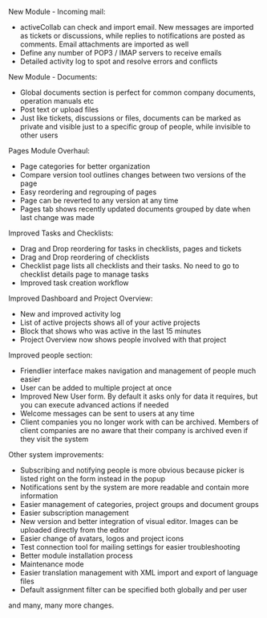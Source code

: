 New Module - Incoming mail:

* activeCollab can check and import email. New messages are imported as tickets or discussions, while replies to notifications are posted as comments. Email attachments are imported as well
* Define any number of POP3 / IMAP servers to receive emails
* Detailed activity log to spot and resolve errors and conflicts

New Module - Documents:

* Global documents section is perfect for common company documents, operation manuals etc
* Post text or upload files
* Just like tickets, discussions or files, documents can be marked as private and visible just to a specific group of people, while invisible to other users

Pages Module Overhaul:

* Page categories for better organization
* Compare version tool outlines changes between two versions of the page
* Easy reordering and regrouping of pages
* Page can be reverted to any version at any time
* Pages tab shows recently updated documents grouped by date when last change was made

Improved Tasks and Checklists:

* Drag and Drop reordering for tasks in checklists, pages and tickets
* Drag and Drop reordering of checklists
* Checklist page lists all checklists and their tasks. No need to go to checklist details page to manage tasks
* Improved task creation workflow

Improved Dashboard and Project Overview:

* New and improved activity log
* List of active projects shows all of your active projects
* Block that shows who was active in the last 15 minutes
* Project Overview now shows people involved with that project

Improved people section:

* Friendlier interface makes navigation and management of people much easier
* User can be added to multiple project at once
* Improved New User form. By default it asks only for data it requires, but you can execute advanced actions if needed
* Welcome messages can be sent to users at any time
* Client companies you no longer work with can be archived. Members of client companies are no aware that their company is archived even if they visit the system

Other system improvements:

* Subscribing and notifying people is more obvious because picker is listed right on the form instead in the popup
* Notifications sent by the system are more readable and contain more information
* Easier management of categories, project groups and document groups
* Easier subscription management
* New version and better integration of visual editor. Images can be uploaded directly from the editor
* Easier change of avatars, logos and project icons
* Test connection tool for mailing settings for easier troubleshooting
* Better module installation process
* Maintenance mode
* Easier translation management with XML import and export of language files
* Default assignment filter can be specified both globally and per user

and many, many more changes.